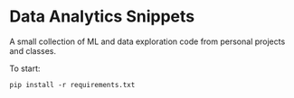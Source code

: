 # Data Analytics Snippets
A small collection of ML and data exploration code from personal projects and classes.

To start:

    pip install -r requirements.txt
